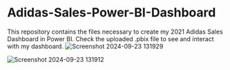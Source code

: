 # Adidas-Sales-Power-BI-Dashboard
This repository contains the files necessary to create my 2021 Adidas Sales Dashboard in Power BI. Check the uploaded .pbix file to see and interact with my dashboard.
![Screenshot 2024-09-23 131929](https://github.com/user-attachments/assets/a2c310c9-6515-41b1-86fa-bd5ee08ec7a8)

![Screenshot 2024-09-23 131912](https://github.com/user-attachments/assets/3454c6dc-ac67-42fa-8b67-34c19bd362a2)
